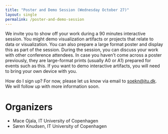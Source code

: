 ```yaml
---
title: "Poster and Demo Session (Wednesday October 27)"
layout: single
permalink: /poster-and-demo-session
---
```


We invite you to show off your work during a 90 minutes interactive session. You might demo visualization artifacts or projects that relate to data or visualization. You can also prepare a large format poster and display this as part of the session. During the session, you can discuss your work with other conference attendees. In case you haven’t come across a poster previously, they are large-format prints (usually A0 or A1) prepared for events such as this. If you want to demo interactive artifacts, you will need to bring your own device with you.

How do I sign up? For now, please let us know via email to soekn@itu.dk. We will follow up with more information soon.

# Organizers
* Mace Ojala, IT University of Copenhagen
* Søren Knudsen, IT University of Copenhagen
